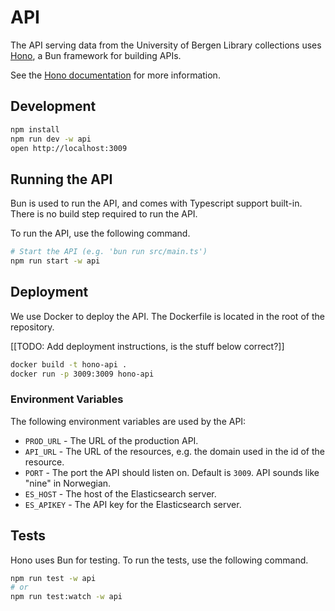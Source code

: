 # API

The API serving data from the University of Bergen Library collections uses [Hono](//hono.dev), a Bun framework for building APIs. 

See the [Hono documentation](//hono.dev/docs) for more information.

## Development

```bash
npm install
npm run dev -w api
open http://localhost:3009
```

## Running the API

Bun is used to run the API, and comes with Typescript support built-in. There is no build step required to run the API.

To run the API, use the following command.

```bash
# Start the API (e.g. 'bun run src/main.ts')
npm run start -w api
```

## Deployment

We use Docker to deploy the API. The Dockerfile is located in the root of the repository.

[[TODO: Add deployment instructions, is the stuff below correct?]]

```bash
docker build -t hono-api .
docker run -p 3009:3009 hono-api
```

### Environment Variables

The following environment variables are used by the API:

- `PROD_URL` - The URL of the production API.
- `API_URL` - The URL of the resources, e.g. the domain used in the id of the resource.
- `PORT` - The port the API should listen on. Default is `3009`. API sounds like "nine" in Norwegian.
- `ES_HOST` - The host of the Elasticsearch server.
- `ES_APIKEY` - The API key for the Elasticsearch server.

## Tests

Hono uses Bun for testing. To run the tests, use the following command.

```bash
npm run test -w api
# or
npm run test:watch -w api
```



